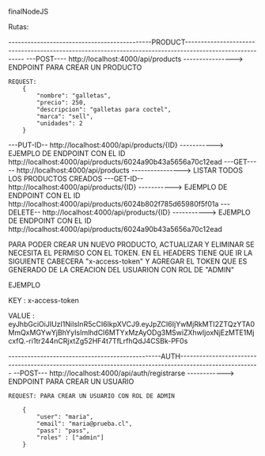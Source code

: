 finalNodeJS


Rutas:

---------------------------------------------PRODUCT--------------------------------------------------------------------------------------------------------- 
---POST---- http://localhost:4000/api/products ----------------> ENDPOINT PARA CREAR UN PRODUCTO

	REQUEST:
		{
			"nombre": "galletas",
			"precio": 250,
			"descripcion": "galletas para coctel",
			"marca": "sell",
			"unidades": 2
		}

---PUT-ID-- http://localhost:4000/api/products/{ID} -----------> EJEMPLO DE ENDPOINT CON EL ID http://localhost:4000/api/products/6024a90b43a5656a70c12ead
---GET----- http://localhost:4000/api/products ----------------> LISTAR TODOS LOS PRODUCTOS CREADOS 
---GET-ID-- http://localhost:4000/api/products/{ID} -----------> EJEMPLO DE ENDPOINT CON EL ID http://localhost:4000/api/products/6024b802f785d65980f5f01a
---DELETE-- http://localhost:4000/api/products/{ID} -----------> EJEMPLO DE ENDPOINT CON EL ID http://localhost:4000/api/products/6024a90b43a5656a70c12ead 


PARA PODER CREAR UN NUEVO PRODUCTO, ACTUALIZAR Y ELIMINAR SE NECESITA EL PERMISO CON EL TOKEN. EN EL HEADERS TIENE QUE IR LA SIGUIENTE CABECERA "x-access-token"
Y AGREGAR EL TOKEN QUE ES GENERADO DE LA CREACION DEL USUARION CON ROL DE "ADMIN" 


EJEMPLO

KEY : x-access-token 

VALUE : eyJhbGciOiJIUzI1NiIsInR5cCI6IkpXVCJ9.eyJpZCI6IjYwMjRkMTI2ZTQzYTA0MmQxMGYwYjBhYyIsImlhdCI6MTYxMzAyODg3MSwiZXhwIjoxNjEzMTE1MjcxfQ.-ri1tr244nCRjxtZg52HF4t7TfLrfhQdJ4CSBk-PF0s



------------------------------------------------AUTH-------------------------------------------------------------------------------------------------------
--POST--- http://localhost:4000/api/auth/registrarse ------------> ENDPOINT PARA CREAR UN USUARIO 

	REQUEST: PARA CREAR UN USUARIO CON ROL DE ADMIN
		
		{
			"user": "maria",
			"email": "maria@prueba.cl",
			"pass": "pass",
			"roles" : ["admin"]
		}



















